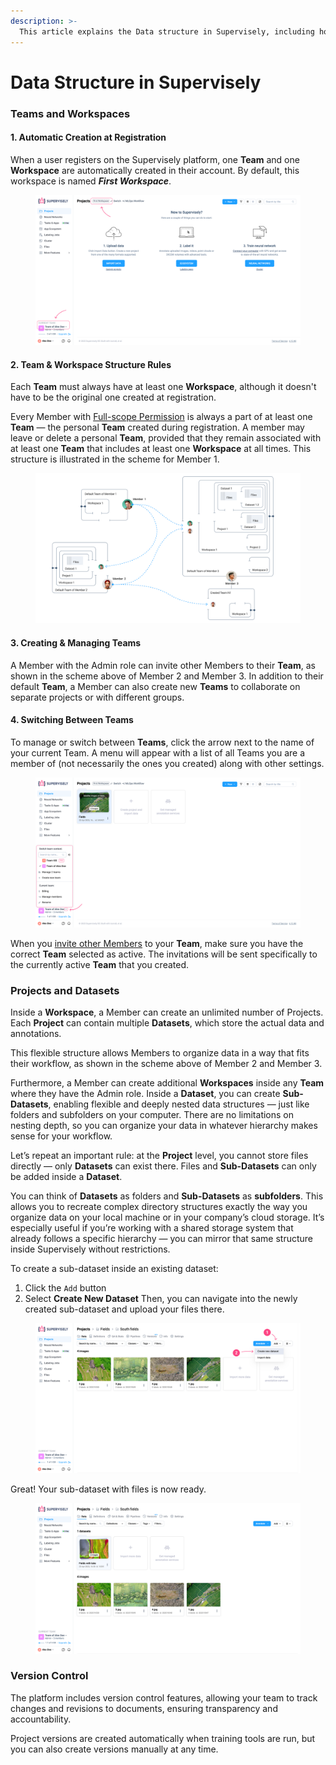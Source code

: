 ```yaml
---
description: >-
  This article explains the Data structure in Supervisely, including how Projects, Datasets, and Files are organized in Team and Workspace. Learn how to navigate, manage, and structure your data.
---
```


# Data Structure in Supervisely

### Teams and Workspaces

#### 1. Automatic Creation at Registration

When a user registers on the Supervisely platform, one **Team** and one **Workspace** are automatically created in their account. By default, this workspace is named _**First Workspace**_.

<figure><img src="../../.gitbook/assets/data-structure/d-s-1.png" alt=""><figcaption></figcaption></figure>

#### 2. Team & Workspace Structure Rules

Each **Team** must always have at least one **Workspace**, although it doesn't have to be the original one created at registration.

Every Member with [Full-scope Permission](../../collaboration/admin-panel/users-management.md) is always a part of at least one **Team** — the personal **Team** created during registration.
A member may leave or delete a personal **Team**, provided that they remain associated with at least one **Team** that includes at least one **Workspace** at all times.
This structure is illustrated in the scheme for Member 1.

<figure><img src="../../.gitbook/assets/data-structure/d-s-scheme.png" alt=""><figcaption></figcaption></figure>

#### 3. Creating & Managing Teams

A Member with the Admin role can invite other Members to their **Team**, as shown in the scheme above of Member 2 and Member 3.
In addition to their default **Team**, a Member can also create new **Teams** to collaborate on separate projects or with different groups.

#### 4. Switching Between Teams

To manage or switch between **Teams**, click the arrow next to the name of your current Team.
A menu will appear with a list of all Teams you are a member of (not necessarily the ones you created) along with other settings.

<figure><img src="../../.gitbook/assets/data-structure/d-s-teams.png" alt=""><figcaption></figcaption></figure>

When you [invite other Members]() to your **Team**, make sure you have the correct **Team** selected as active.
The invitations will be sent specifically to the currently active **Team** that you created.

### Projects and Datasets

Inside a **Workspace**, a Member can create an unlimited number of Projects.
Each **Project** can contain multiple **Datasets**, which store the actual data and annotations.

This flexible structure allows Members to organize data in a way that fits their workflow, as shown in the scheme above of Member 2 and Member 3.

Furthermore, a Member can create additional **Workspaces** inside any **Team** where they have the Admin role.
Inside a **Dataset**, you can create **Sub-Datasets**, enabling flexible and deeply nested data structures — just like folders and subfolders on your computer. There are no limitations on nesting depth, so you can organize your data in whatever hierarchy makes sense for your workflow.

Let’s repeat an important rule: at the **Project** level, you cannot store files directly — only **Datasets** can exist there. Files and **Sub-Datasets** can only be added inside a **Dataset**.

You can think of **Datasets** as folders and **Sub-Datasets** as **subfolders**. This allows you to recreate complex directory structures exactly the way you organize data on your local machine or in your company’s cloud storage. It’s especially useful if you’re working with a shared storage system that already follows a specific hierarchy — you can mirror that same structure inside Supervisely without restrictions.

To create a sub-dataset inside an existing dataset:
1. Click the `Add` button
2. Select **Create New Dataset**
Then, you can navigate into the newly created sub-dataset and upload your files there.

<figure><img src="../../.gitbook/assets/data-structure/d-s-create_new_dataset_in_dataset-1.png" alt=""><figcaption></figcaption></figure>

Great! Your sub-dataset with files is now ready.

<figure><img src="../../.gitbook/assets/data-structure/d-s-create_new_dataset_in_dataset-2.png" alt=""><figcaption></figcaption></figure>

### Version Control

The platform includes version control features, allowing your team to track changes and revisions to documents, ensuring transparency and accountability.

Project versions are created automatically when training tools are run, but you can also create versions manually at any time.